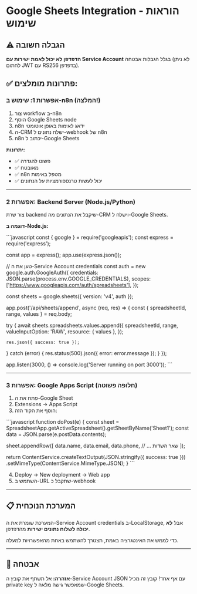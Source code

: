 # Google Sheets Integration - הוראות שימוש

## ⚠️ הגבלה חשובה

**הדפדפן לא יכול לאמת ישירות עם Service Account** בגלל הגבלות אבטחה (לא ניתן לחתום JWT עם RS256 בדפדפן).

## ✅ פתרונות מומלצים:

### אפשרות 1: שימוש ב-n8n (המלצה!)

1. צור workflow ב-n8n
2. הוסף Google Sheets node
3. n8n ידאג לאימות באופן אוטומטי
4. ה-CRM ישלח נתונים ל-webhook של n8n
5. n8n יכתוב ל-Google Sheets

**יתרונות:**
- ✅ פשוט להגדרה
- ✅ מאובטח
- ✅ n8n מטפל באימות
- ✅ יכול לעשות טרנספורמציות על הנתונים

---

### אפשרות 2: Backend Server (Node.js/Python)

צור שרת backend שיקבל את הנתונים מה-CRM וישלח ל-Google Sheets.

**דוגמה ב-Node.js:**

\`\`\`javascript
const { google } = require('googleapis');
const express = require('express');

const app = express();
app.use(express.json());

// טען את ה-Service Account credentials
const auth = new google.auth.GoogleAuth({
  credentials: JSON.parse(process.env.GOOGLE_CREDENTIALS),
  scopes: ['https://www.googleapis.com/auth/spreadsheets'],
});

const sheets = google.sheets({ version: 'v4', auth });

app.post('/api/sheets/append', async (req, res) => {
  const { spreadsheetId, range, values } = req.body;

  try {
    await sheets.spreadsheets.values.append({
      spreadsheetId,
      range,
      valueInputOption: 'RAW',
      resource: { values },
    });

    res.json({ success: true });
  } catch (error) {
    res.status(500).json({ error: error.message });
  }
});

app.listen(3000, () => console.log('Server running on port 3000'));
\`\`\`

---

### אפשרות 3: Google Apps Script (חלופה פשוטה)

1. פתח את ה-Google Sheet
2. Extensions → Apps Script
3. הוסף את הקוד הזה:

\`\`\`javascript
function doPost(e) {
  const sheet = SpreadsheetApp.getActiveSpreadsheet().getSheetByName('Sheet1');
  const data = JSON.parse(e.postData.contents);

  sheet.appendRow([
    data.name,
    data.email,
    data.phone,
    // ... שאר השדות
  ]);

  return ContentService.createTextOutput(JSON.stringify({ success: true }))
    .setMimeType(ContentService.MimeType.JSON);
}
\`\`\`

4. Deploy → New deployment → Web app
5. השתמש ב-URL שתקבל כ-webhook

---

## 📋 המערכת הנוכחית

המערכת שומרת את ה-Service Account credentials ב-LocalStorage, אבל **לא יכולה לשלוח נתונים ישירות** מהדפדפן.

כדי לממש את האינטגרציה באמת, תצטרך להשתמש באחת מהאפשרויות למעלה.

---

## 🔐 אבטחה

**אזהרה:** אל תשתף את קובץ ה-Service Account JSON עם אף אחד!
קובץ זה מכיל private key שמאפשר גישה מלאה ל-Google Sheets.
